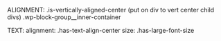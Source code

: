 
ALIGNMENT:
.is-vertically-aligned-center (put on div to vert center child divs)
.wp-block-group__inner-container

TEXT:
alignment:
.has-text-align-center
size:
.has-large-font-size